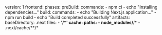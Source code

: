 version: 1
frontend:
  phases:
    preBuild:
      commands:
        - npm ci
        - echo "Installing dependencies..."
    build:
      commands:
        - echo "Building Next.js application..."
        - npm run build
        - echo "Build completed successfully"
  artifacts:
    baseDirectory: .next
    files:
      - '**/*'
  cache:
    paths:
      - node_modules/**/*
      - .next/cache/**/*